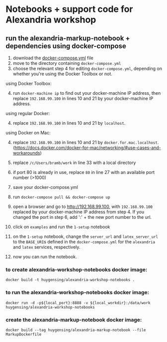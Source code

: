 # Notebooks + support code for Alexandria workshop

## run the alexandria-markup-notebook + dependencies using docker-compose
1. download the [docker-compose.yml](https://raw.githubusercontent.com/HuygensING/alexandria-workshop-notebooks/master/docker-compose.yml) file
1. move to the directory containing `docker-compose.yml`
1. choose the relevant step 4 for editing `docker-compose.yml`, depending on whether you're using the Docker Toolbox or not. 

using Docker Toolbox: 

4. run `docker-machine ip` to find out your docker-machine IP address, then
   replace `192.168.99.100` in lines 10 and 21 by your docker-machine IP address.

using regular Docker: 

4. replace `192.168.99.100` in lines 10 and 21 by `localhost`.

using Docker on Mac: 

4. replace `192.168.99.100` in lines 10 and 21 by `docker.for.mac.localhost`. (https://docs.docker.com/docker-for-mac/networking/#use-cases-and-workarounds)

5. replace `/c/Users/bramb/work` in line 33 with a local directory
3. if port 80 is already in use, replace `80` in line 27 with an available port number (>1000)
4. save your docker-compose.yml
5. run `docker-compose pull && docker-compose up`
6. open a browser and go to http://192.168.99.100, with `192.168.99.100` replaced by your docker-machine IP address from step 4.
   If you changed the port in step 6, add ':' + the new port number to the url.
7. click on `examples` and run the `1-setup` notebook
8. on the `1-setup` notebook, change the `server_url` and `latex_server_url` to the `BASE_URI`s defined in the `docker-compose.yml` for the `alexandria` and `latex` services, respectively.
9. now you can run the notebook.  

<!--
### to install:
`python3 setup.py install`
-->
### to create alexandria-workshop-notebooks docker image:
`docker build -t huygensing/alexandria-workshop-notebooks .`

### to run the alexandria-workshop-notebooks docker image:
`docker run -d -p${local_port}:8888 -v ${local_workdir}:/data/work huygensing/alexandria-workshop-notebooks`

### create the alexandria-markup-notebook docker image:
`docker build --tag huygensing/alexandria-markup-notebook --file MarkupDockerfile`
